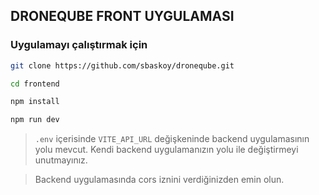 ## DRONEQUBE FRONT UYGULAMASI

### Uygulamayı çalıştırmak için

```bash
git clone https://github.com/sbaskoy/droneqube.git
```

```bash
cd frontend
```

```bash
npm install
```

```bash
npm run dev
```

> `.env` içerisinde `VITE_API_URL` değişkeninde backend uygulamasının yolu mevcut. Kendi backend uygulamanızın yolu ile değiştirmeyi unutmayınız.




> Backend uygulamasında cors iznini verdiğinizden emin olun.